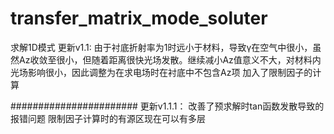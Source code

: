 # transfer_matrix_mode_soluter
求解1D模式
更新v1.1:
由于衬底折射率为1时远小于材料，导致γ在空气中很小，虽然Az收敛至很小，但随着距离很快光场发散。继续减小Az值意义不大，对材料内光场影响很小，因此调整为在求电场时在衬底中不包含Az项
加入了限制因子的计算

#######################
更新v1.1.1：
改善了预求解时tan函数发散导致的报错问题
限制因子计算时的有源区现在可以有多层
